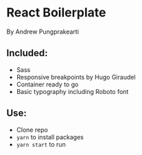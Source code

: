 # React Boilerplate
By Andrew Pungprakearti

## Included:
- Sass
- Responsive breakpoints by Hugo Giraudel
- Container ready to go
- Basic typography including Roboto font

## Use:
- Clone repo
- `yarn` to install packages
- `yarn start` to run
